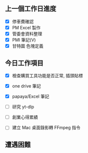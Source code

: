 ## 上一個工作日進度
- [x] 停車費確認
- [x] PM Excel 製作
- [x] 管委會資料整理
- [x] PMI 筆記(V)
- [x] 甘特圖 色塊定義

## 今日工作項目
- [x] 檢查購買工具功能是否正常, 插頭貼標
- [x] one drive 筆記
- [x] papaya/Excel 筆記
- [ ] 研究 yt-dlp
- [ ] 創業心得累績
- [ ] 建立 Mac 桌面錄影轉 FFmpeg 指令



## 遭遇困難


